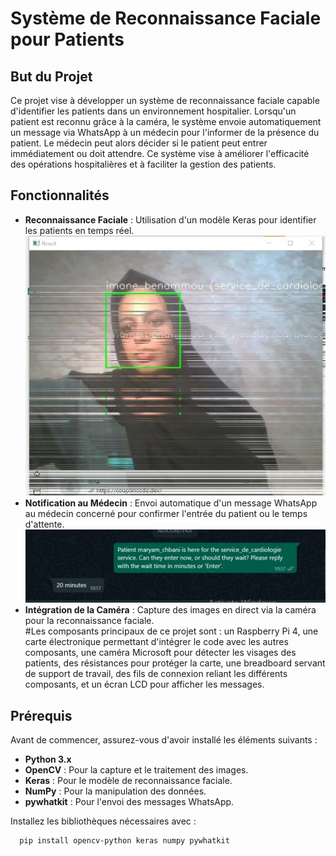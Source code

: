 # Système de Reconnaissance Faciale pour Patients

## But du Projet

Ce projet vise à développer un système de reconnaissance faciale capable d'identifier les patients dans un environnement hospitalier. Lorsqu'un patient est reconnu grâce à la caméra, le système envoie automatiquement un message via WhatsApp à un médecin pour l'informer de la présence du patient. Le médecin peut alors décider si le patient peut entrer immédiatement ou doit attendre. Ce système vise à améliorer l'efficacité des opérations hospitalières et à faciliter la gestion des patients.

## Fonctionnalités

- **Reconnaissance Faciale** : Utilisation d'un modèle Keras pour identifier les patients en temps réel.
![Reconnaissance Faciale](https://github.com/Ibenammou/internproject/blob/master/image1.jpg)
- **Notification au Médecin** : Envoi automatique d'un message WhatsApp au médecin concerné pour confirmer l'entrée du patient ou le temps d'attente.
![Notification au Médecin](https://github.com/Ibenammou/internproject/blob/master/image%202.jpg)
- **Intégration de la Caméra** : Capture des images en direct via la caméra pour la reconnaissance faciale.\
  #Les composants principaux de ce projet sont :
 un Raspberry Pi 4, une carte électronique permettant d'intégrer le code avec les autres composants, une caméra Microsoft pour détecter les visages des patients, des résistances pour protéger la carte, une breadboard servant de support de travail, des fils de connexion reliant les différents composants, et un écran LCD pour afficher les messages.

## Prérequis

Avant de commencer, assurez-vous d'avoir installé les éléments suivants :

- **Python 3.x**
- **OpenCV** : Pour la capture et le traitement des images.
- **Keras** : Pour le modèle de reconnaissance faciale.
- **NumPy** : Pour la manipulation des données.
- **pywhatkit** : Pour l'envoi des messages WhatsApp.

Installez les bibliothèques nécessaires avec :

```bash
  pip install opencv-python keras numpy pywhatkit


